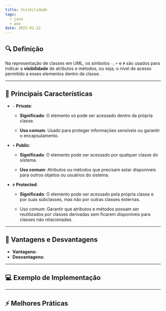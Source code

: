 ```yaml
---
title: Visibilidade
tags:
  - java
  - poo
date: 2025-01-12
---
```


## 🔍 Definição

Na representação de classes em UML, os símbolos `-`, `+` e `#` são usados para indicar a **visibilidade** de atributos e métodos, ou seja, o nível de acesso permitido a esses elementos dentro da classe.

---

## 📝 Principais Características

- `-` **Private**:
	- **Significado**: 
		O elemento só pode ser acessado dentro da própria classe.
		
	- **Uso comum**: 
		Usado para proteger informações sensíveis ou garantir o encapsulamento.
		
- `+` **Public**:
	- **Significado**:
		O elemento pode ser acessado por qualquer classe do sistema.
		
	- **Uso comum**:
		Atributos ou métodos que precisam estar disponíveis para outros objetos ou usuários do sistema.
		
- `#` **Protected**:
	- **Significado**:
		O elemento pode ser acessado pela própria classe e por suas subclasses, mas não por outras classes externas.
		
	- Uso comum:
		Garantir que atributos e métodos possam ser reutilizados por classes derivadas sem ficarem disponíveis para classes não relacionadas.
---

## 🧩 Vantagens e Desvantagens

- **Vantagens:**
- **Desvantagens:**

---

## 💻 Exemplo de Implementação

---

## ⚡ Melhores Práticas
